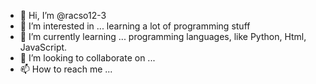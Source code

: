 - 👋 Hi, I’m @racso12-3
- 👀 I’m interested in ... learning a lot of programming stuff
- 🌱 I’m currently learning ... programming languages, like Python, Html, JavaScript.
- 💞️ I’m looking to collaborate on ...
- 📫 How to reach me ...

<!---
racso12-3/racso12-3 is a ✨ special ✨ repository because its `README.md` (this file) appears on your GitHub profile.
You can click the Preview link to take a look at your changes.
--->
